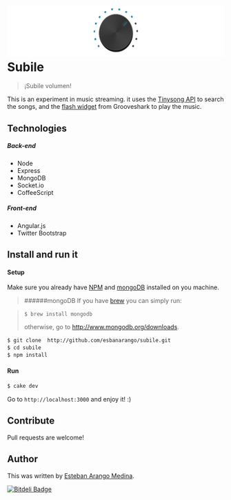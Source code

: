 ![Subile](https://github.com/esbanarango/subile/blob/master/public/images/readme-logo.png?raw=true)
Subile
======
>¡Subile volumen!

This is an experiment in music streaming. it uses the [Tinysong API](http://tinysong.com/api) to search the songs, and the [flash widget](http://developers.grooveshark.com/tuts/widgets) from Grooveshark to play the music.

## Technologies

##### Back-end
* Node
* Express
* MongoDB
* Socket.io
* CoffeeScript

##### Front-end
* Angular.js
* Twitter Bootstrap


## Install and run it

#### Setup
Make sure you already have [NPM](http://npmjs.org/) and [mongoDB](http://www.mongodb.org/) installed on you machine.

>######mongoDB
If you have [brew](http://mxcl.github.com/homebrew/) you can simply run:

>     $ brew install mongodb
>otherwise, go to http://www.mongodb.org/downloads.



```bash
$ git clone  http://github.com/esbanarango/subile.git
$ cd subile
$ npm install
```

#### Run

```bash
$ cake dev
```
Go to `http://localhost:3000` and enjoy it! :)

## Contribute

Pull requests are welcome!

## Author
This was written by [Esteban Arango Medina](http://twitter.com/esbanarango).


[![Bitdeli Badge](https://d2weczhvl823v0.cloudfront.net/esbanarango/subile/trend.png)](https://bitdeli.com/free "Bitdeli Badge")

